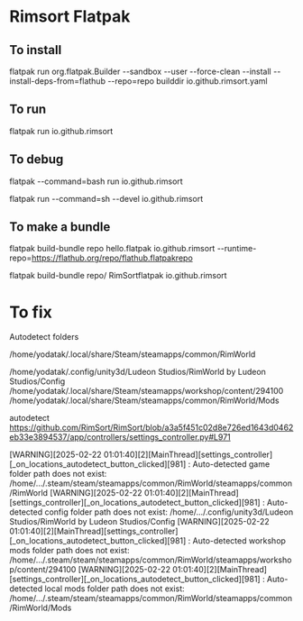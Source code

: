# Rimsort Flatpak

## To install
flatpak run org.flatpak.Builder --sandbox --user --force-clean --install --install-deps-from=flathub  --repo=repo builddir io.github.rimsort.yaml

## To run
flatpak run io.github.rimsort

## To debug

flatpak --command=bash run io.github.rimsort

flatpak run --command=sh --devel io.github.rimsort


## To make a bundle

flatpak build-bundle repo hello.flatpak io.github.rimsort --runtime-repo=https://flathub.org/repo/flathub.flatpakrepo

flatpak build-bundle repo/ RimSortflatpak io.github.rimsort


# To fix
Autodetect folders

/home/yodatak/.local/share/Steam/steamapps/common/RimWorld

/home/yodatak/.config/unity3d/Ludeon Studios/RimWorld by Ludeon Studios/Config
/home/yodatak/.local/share/Steam/steamapps/workshop/content/294100
/home/yodatak/.local/share/Steam/steamapps/common/RimWorld/Mods


autodetect
https://github.com/RimSort/RimSort/blob/a3a5f451c02d8e726ed1643d0462eb33e3894537/app/controllers/settings_controller.py#L971

[WARNING][2025-02-22 01:01:40][2][MainThread][settings_controller][_on_locations_autodetect_button_clicked][981] : Auto-detected game folder path does not exist: /home/.../.steam/steam/steamapps/common/RimWorld/steamapps/common/RimWorld
[WARNING][2025-02-22 01:01:40][2][MainThread][settings_controller][_on_locations_autodetect_button_clicked][981] : Auto-detected config folder path does not exist: /home/.../.config/unity3d/Ludeon Studios/RimWorld by Ludeon Studios/Config
[WARNING][2025-02-22 01:01:40][2][MainThread][settings_controller][_on_locations_autodetect_button_clicked][981] : Auto-detected workshop mods folder path does not exist: /home/.../.steam/steam/steamapps/common/RimWorld/steamapps/workshop/content/294100
[WARNING][2025-02-22 01:01:40][2][MainThread][settings_controller][_on_locations_autodetect_button_clicked][981] : Auto-detected local mods folder path does not exist: /home/.../.steam/steam/steamapps/common/RimWorld/steamapps/common/RimWorld/Mods
